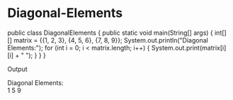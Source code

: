 # Diagonal-Elements
public class DiagonalElements {
    public static void main(String[] args) {
        int[][] matrix = {{1, 2, 3}, {4, 5, 6}, {7, 8, 9}};
        System.out.println("Diagonal Elements:");
        for (int i = 0; i < matrix.length; i++) {
            System.out.print(matrix[i][i] + " ");
        }
    }
}

Output

Diagonal Elements:  
1 5 9
